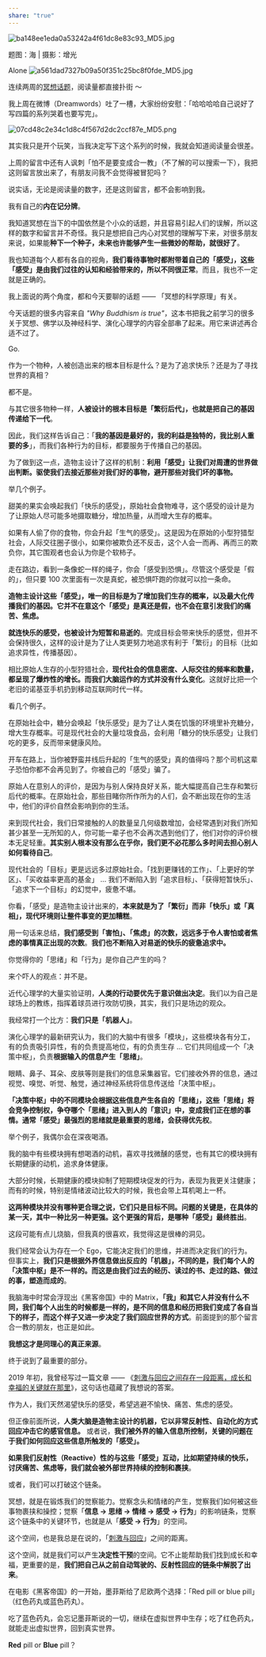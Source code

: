 ```yaml
---
share: "true"
---
```

![ba148ee1eda0a53242a4f61dc8e83c93_MD5.jpg](assets/ba148ee1eda0a53242a4f61dc8e83c93_MD5.jpg)

题图：海 | 摄影：增光

Alone ![a561dad7327b09a50f351c25bc8f0fde_MD5.jpg](assets/a561dad7327b09a50f351c25bc8f0fde_MD5.jpg) 

连续两周的[冥想话题](http://mp.weixin.qq.com/s?__biz=MzIzNTQ4ODg4OA==&mid=2247485608&idx=1&sn=6c277c22ebab6a5a8b73b7e7b4a7ef84&chksm=e8e71bbfdf9092a9430dc537f13d4149b5ac4dce9f33621eae2bfa5ab31436ff609496c75096&scene=21#wechat_redirect)，阅读量都直接扑街 ～  

我上周在微博（Dreamwords）吐了一槽，大家纷纷安慰：「哈哈哈哈自己说好了写四篇的系列哭着也要写完」。

![07cd48c2e34c1d8c4f567d2dc2ccf87e_MD5.png](assets/07cd48c2e34c1d8c4f567d2dc2ccf87e_MD5.png)

其实我只是开个玩笑，当我决定写下这个系列的时候，我就会知道阅读量会很差。

上周的留言中还有人讽刺「怕不是要变成合一教」（不了解的可以搜索一下），我把这则留言放出来了，有朋友问我不会觉得被冒犯吗？

说实话，无论是阅读量的数字，还是这则留言，都不会影响到我。

我有自己的**内在记分牌**。

我知道冥想在当下的中国依然是个小众的话题，并且容易引起人们的误解，所以这样的数字和留言并不奇怪。我只是想把自己内心对冥想的理解写下来，对很多朋友来说，如果能**种下一个种子，未来也许能够产生一些微妙的帮助，就很好了**。

我也知道每个人都有各自的视角，**我们看待事物时都附带着自己的「感受」，这些「感受」是由我们过往的认知和经验带来的，所以不同很正常**。而且，我也不一定就是正确的。

我上面说的两个角度，都和今天要聊的话题 —— 「冥想的科学原理」有关。

今天话题的很多内容来自 _"Why Buddhism is true"_，这本书把我之前学习的很多关于冥想、佛学以及神经科学、演化心理学的内容全部串了起来。用它来讲述再合适不过了。

Go.

作为一个物种，人被创造出来的根本目标是什么？是为了追求快乐？还是为了寻找世界的真相？

都不是。

与其它很多物种一样，**人被设计的根本目标是「繁衍后代」，也就是把自己的基因传递给下一代**。

因此，我们这样告诉自己：「**我的基因是最好的，我的利益是独特的，我比别人重要的多**」，而我们各种行为的目标，都要服务于传播自己的基因。

为了做到这一点，造物主设计了这样的机制：**利用「感受」让我们对周遭的世界做出判断。驱使我们去接近那些对我们好的事物，避开那些对我们坏的事物。** 

举几个例子。

甜美的果实会唤起我们「快乐的感受」，原始社会食物难寻，这个感受的设计是为了让原始人尽可能多地摄取糖分，增加热量，从而增大生存的概率。

如果有人偷了你的食物，你会升起「生气的感受」。这是因为在原始的小型狩猎型社会，人际交往圈子很小，如果你被欺负还不反击，这个人会一而再、再而三的欺负你，其它围观者也会认为你是个软柿子。

走在路边，看到一条像蛇一样的绳子，你会「感受到恐惧」。尽管这个感受是「假的」，但只要 100 次里面有一次是真蛇，被恐惧吓跑的你就可以捡一条命。

**造物主设计这些「感受」，唯一的目标是为了增加我们生存的概率，以及最大化传播我们的基因。它并不在意这个「感受」是真还是假，也不会在意引发我们的痛苦、焦虑。** 

**就连快乐的感受，也被设计为短暂和易逝的**。完成目标会带来快乐的感觉，但并不会保持很久，这样的设计是为了让人类更努力地追求有利于「繁衍」的目标（比如追求异性，传播基因）。

相比原始人生存的小型狩猎社会，**现代社会的信息密度、人际交往的频率和数量，都呈现了爆炸性的增长。而我们大脑运作的方式并没有什么变化**。这就好比把一个老旧的诺基亚手机扔到移动互联网时代一样。

看几个例子。

在原始社会中，糖分会唤起「快乐感受」是为了让人类在饥饿的环境里补充糖分，增大生存概率。可是现代社会的大量垃圾食品，会利用「糖分的快乐感受」让我们吃的更多，反而带来健康风险。

开车在路上，当你被野蛮并线后升起的「生气的感受」真的值得吗？那个司机这辈子恐怕你都不会再见到了。你被自己的「感受」骗了。

原始人在意别人的评价，是因为与别人保持良好关系，能大幅提高自己生存和繁衍后代的概率。在原始社会，那些目睹你所作所为的人们，会不断出现在你的生活中，他们的评价自然会影响到你的生活。

来到现代社会，我们日常接触的人的数量呈几何级数增加，会经常遇到对我们所知甚少甚至一无所知的人，你可能一辈子也不会再次遇到他们了，他们对你的评价根本无足轻重。**其实别人根本没有那么在乎你，我们更不必花那么多时间去担心别人如何看待自己**。

现代社会的「目标」更是远远多过原始社会。「找到更赚钱的工作」、「上更好的学区」、「买收益率更高的基金」 ... 我们不断陷入到「追求目标」、「获得短暂快乐」、「追求下一个目标」的幻觉中，疲惫不堪。

你看，「感受」是造物主设计出来的，**本来就是为了「繁衍」而非「快乐」或「真相」，现代环境则让整件事变的更加糟糕**。

用一句话来总结，**我们感受到「害怕」、「焦虑」的次数，远远多于令人害怕或者焦虑的事情真正出现的次数**。**我们也不断陷入对易逝的快乐的疲惫追求中。** 

你觉得你的「思绪」和「行为」是你自己产生的吗？

来个吓人的观点：并不是。

近代心理学的大量实验证明，**人类的行动要优先于意识做出决定**。我们以为自己是球场上的教练，指挥着球员进行攻防切换，其实，我们只是场边的观众。

我经常打一个比方：**我们只是「机器人」**。

演化心理学的最新研究认为，我们的大脑中有很多「模块」，这些模块各有分工，有的负责吸引异性，有的负责提高地位，有的负责生存 ... 它们共同组成一个「决策中枢」，负责**根据输入的信息产生「思绪」**。

眼睛、鼻子、耳朵、皮肤等则是我们的信息采集器官。它们接收外界的信息，通过视觉、嗅觉、听觉、触觉，通过神经系统将信息传送给「决策中枢」。

**「决策中枢」中的不同模块会根据这些信息产生各自的「思绪」，这些「思绪」将会竞争控制权，争夺哪个「思绪」进入到人的「意识」中，变成我们正在想的事情。通常「感受」最强烈的思绪就是最重要的思绪，会获得优先权**。

举个例子，我偶尔会在深夜喝酒。

我的脑中有些模块拥有想喝酒的动机，喜欢寻找微醺的感觉，也有其它的模块拥有长期健康的动机，追求身体健康。

大部分时候，长期健康的模块抑制了短期模块促发的行为，表现为我更关注健康；而有的时候，特别是情绪波动比较大的时候，我也会带上耳机喝上一杯。

**这两种模块并没有哪种更合理之说，它们只是目标不同。问题的关键是，在具体的某一天，其中一种比另一种更强。这个更强的背后，是哪种「感受」最终胜出**。

这段可能有点儿烧脑，但我真的很喜欢，我觉得这是很棒的洞见。

我们经常会认为存在一个 Ego，它能决定我们的思维，并进而决定我们的行为。但事实上，**我们只是根据外界信息做出反应的「机器」，不同的是，我们每个人的「决策中枢」是不一样的。而这是由我们过去的经历、读过的书、走过的路、做过的事，塑造而成的**。

我脑海中时常会浮现出《黑客帝国》中的 Matrix，**「我」和其它人并没有什么不同，我们每个人出生的时候都是一样的，是不同的信息和经历把我们变成了各自当下的样子，而这个样子又进一步决定了我们回应世界的方式**。前面提到的那个留言合一教的朋友，也正是如此。

**我想这才是同理心的真正来源**。

终于说到了最重要的部分。

2019 年初，我曾经写过一篇文章 —— 《[刺激与回应之间存在一段距离，成长和幸福的关键就在那里](http://mp.weixin.qq.com/s?__biz=MzIzNTQ4ODg4OA==&mid=2247484368&idx=1&sn=60fa65517807fd3c4d9d127c5abf15f2&chksm=e8e710c7df9099d1e32c2a68eda8f1e56c4c2687940499947b7e54f9889489d7ffffa7f01f3b&scene=21#wechat_redirect)》，这句话也蕴藏了我想说的答案。

作为人，我们天然渴望快乐的感受，希望逃避不愉快、痛苦、焦虑的感受。

但正像前面所说，**人类大脑是造物主设计的机器，它以非常反射性、自动化的方式回应冲击它的感官信息。** 或者说，**我们被外界的输入信息所控制，关键的问题在于我们如何回应这些信息所触发的「感受」。** 

**如果我们反射性（Reactive）性的与这些「感受」互动，比如期望持续的快乐，讨厌痛苦、焦虑等，我们就会被外部世界持续的控制和裹挟**。

或者，我们可以打破这个链条。

冥想，就是在锻炼我们的觉察能力。觉察念头和情绪的产生，觉察我们如何被这些事物裹挟和操控；觉察「**信息 -> 思绪 -> 情绪 -> 感受 -\> 行为**」的影响链条，觉察这个链条中的关键环节，也就是从「**感受 -\> 行为**」的空间。

这个空间，也是我总是在说的，「[刺激与回应](http://mp.weixin.qq.com/s?__biz=MzIzNTQ4ODg4OA==&mid=2247484368&idx=1&sn=60fa65517807fd3c4d9d127c5abf15f2&chksm=e8e710c7df9099d1e32c2a68eda8f1e56c4c2687940499947b7e54f9889489d7ffffa7f01f3b&scene=21#wechat_redirect)」之间的距离。

这个空间，就是我们可以产生**决定性干预**的空间。它不止能帮助我们找到成长和幸福，更重要的是，**我们把自己从之前自动驾驶的、反射性回应的链条中解脱了出来**。

在电影《黑客帝国》的一开始，墨菲斯给了尼欧两个选择：「Red pill or blue pill」（红色药丸或蓝色药丸）。

吃了蓝色药丸，会忘记墨菲斯说的一切，继续在虚拟世界中生存；吃了红色药丸，就能走出虚拟世界，回到真实世界。

**Red** pill or **Blue** pill？